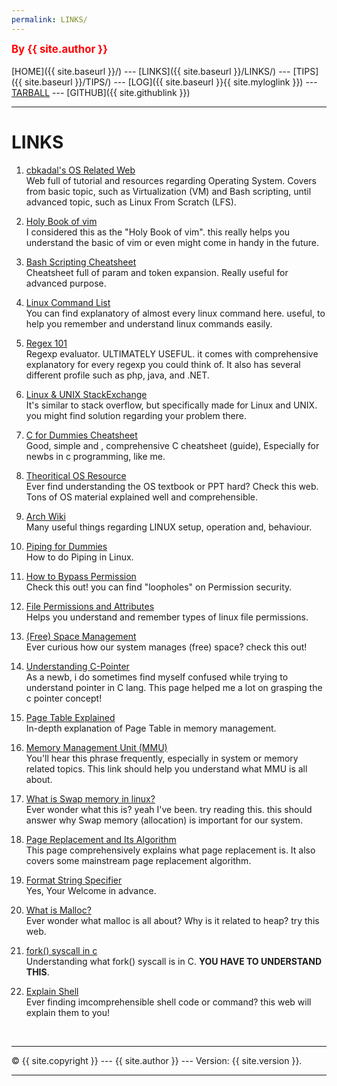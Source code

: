 ```yaml
---
permalink: LINKS/
---
```

<span style="color:red; font-weight:bold; font-size:larger;">By {{ site.author }}</span>
<br><br>
[HOME]({{ site.baseurl }}/) ---
[LINKS]({{ site.baseurl }}/LINKS/) ---
[TIPS]({{ site.baseurl }}/TIPS/) ---
[LOG]({{ site.baseurl }}{{ site.myloglink }}) ---
[TARBALL](SandBox/Rhfialyndra.tar.xz) ---
[GITHUB]({{ site.githublink }})
<br>
<hr>

# LINKS

1. [cbkadal's OS Related Web](https://osp4diss.vlsm.org)<br>
Web full of tutorial and resources regarding Operating System.
Covers from basic topic, such as Virtualization (VM) and Bash scripting, until advanced topic, such as Linux From Scratch (LFS).

2. [Holy Book of vim](https://danielmiessler.com/study/vim)<br>
I considered this as the "Holy Book of vim". this really helps you understand the basic of vim or even might come in handy in the future.

3. [Bash Scripting Cheatsheet](https://devhints.io/bash)<br>
Cheatsheet full of param and token expansion. Really useful for advanced purpose.

4. [Linux Command List](https://www.tutorialspoint.com/unix_commands/index.html)<br>
You can find explanatory of almost every linux command here. useful, to help you remember and understand linux commands easily.

5. [Regex 101](https://regex101.com/)<br>
Regexp evaluator. ULTIMATELY USEFUL. it comes with comprehensive explanatory for every regexp you could think of.
It also has several different profile such as php, java, and .NET.

6. [Linux & UNIX StackExchange](https://unix.stackexchange.com/)<br>
It's similar to stack overflow, but specifically made for Linux and UNIX. you might find solution regarding your problem there.

7. [C for Dummies Cheatsheet](https://www.dummies.com/article/technology/programming-web-design/c/c-programming-for-dummies-cheat-sheet-207820/)<br>
Good, simple and , comprehensive C cheatsheet (guide), Especially for newbs in c programming, like me.

8. [Theoritical OS Resource](https://www.javatpoint.com/os-tutorial)<br>
Ever find understanding the OS textbook or PPT hard? Check this web. Tons of OS material explained well and comprehensible.

9. [Arch Wiki](https://wiki.archlinux.org)<br>
Many useful things regarding LINUX setup, operation and, behaviour.

10. [Piping for Dummies](https://medium.com/codex/piping-in-linux-unix-a-quick-guide-c1d79d4e90a9)<br>
How to do Piping in Linux.

11. [How to Bypass Permission](https://en.wikipedia.org/wiki/Time-of-check_to_time-of-use)<br>
Check this out! you can find "loopholes" on Permission security.

12. [File Permissions and Attributes](https://wiki.archlinux.org/title/File_permissions_and_attributes)<br>
Helps you understand and remember types of linux file permissions.

13. [(Free) Space Management](https://www.includehelp.com/operating-systems/free-space-management.aspx)<br>
Ever curious how our system manages (free) space? check this out!

14. [Understanding C-Pointer](https://iq.opengenus.org/pointers-in-c/)<br>
As a newb, i do sometimes find myself confused while trying to understand pointer in C lang. This page helped me a lot on grasping the c pointer concept!

15. [Page Table Explained](https://www.gatevidyalay.com/page-table-paging-in-operating-system/)<br>
In-depth explanation of Page Table in memory management. 

16. [Memory Management Unit (MMU)](https://linuxhint.com/swap_memory_linux/)<br>
You'll hear this phrase frequently, especially in system or memory related topics. This link should help you understand what MMU is all about.

17. [What is Swap memory in linux?](https://linuxhint.com/swap_memory_linux/)<br>
Ever wonder what this is? yeah I've been. try reading this. this should answer why Swap memory (allocation) is important for our system.

18. [Page Replacement and Its Algorithm](https://afteracademy.com/blog/what-are-the-page-replacement-algorithms)<br>
This page comprehensively explains what page replacement is. It also covers some mainstream page replacement algorithm.

19. [Format String Specifier](https://www.tutorialspoint.com/format-specifiers-in-c)<br>
Yes, Your Welcome in advance.

20. [What is Malloc?](https://www.cs.uah.edu/~rcoleman/Common/C_Reference/MemoryAlloc.html)<br>
Ever wonder what malloc is all about? Why is it related to heap? try this web.

21. [fork() syscall in c](https://www.geeksforgeeks.org/fork-system-call/)<br>
Understanding what fork() syscall is in C. **YOU HAVE TO UNDERSTAND THIS**.

22. [Explain Shell](https://explainshell.com/)<br>
Ever finding imcomprehensible shell code or command? this web will explain them to you!

<br>
<hr>
&copy; {{ site.copyright }} --- {{ site.author }} --- Version: {{ site.version }}.
<hr>
<br>
